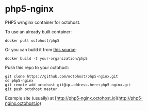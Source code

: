 php5-nginx
==========

PHP5 w/nginx container for octohost.

To use an already built container:

`docker pull octohost/php5`

Or you can build it from [this source](https://github.com/octohost/php5):

`docker build -t your-organization/php5`


Push this repo to your octohost:

```
git clone https://github.com/octohost/php5-nginx.git
cd php5-nginx
git remote add octohost git@ip.address.here:php5-nginx.git
git push octohost master
```

Example site \(usually\) at [http://php5-nginx.octohost.io](http://php5-nginx.octohost.io)
